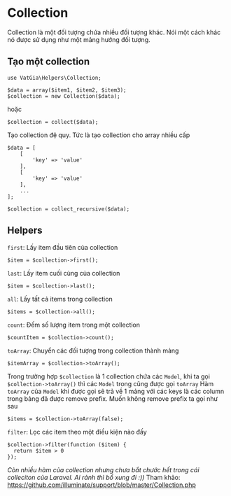 # Collection

Collection là một đối tượng chứa nhiều đối tượng khác. Nói một cách khác nó được sử dụng như một mảng hướng đối tượng.

## Tạo một collection

    use VatGia\Helpers\Collection;

    $data = array($item1, $item2, $item3);
    $collection = new Collection($data);
    
hoặc

    $collection = collect($data);
    
Tạo collection đệ quy. Tức là tạo collection cho array nhiều cấp

    $data = [
        [
            'key' => 'value'
        ],
        [
            'key' => 'value'
        ],
        ...
    ];
    
    $collection = collect_recursive($data);

## Helpers

`first`: Lấy item đầu tiên của collection

    $item = $collection->first();

`last`: Lấy item cuối cùng của collection

    $item = $collection->last();

`all`: Lấy tất cả items trong collection

    $items = $collection->all();

`count`: Đếm số lượng item trong một collection

    $countItem = $collection->count();

`toArray`: Chuyển các đối tượng trong collection thành mảng

    $itemArray = $collection->toArray();
    
Trong trường hợp `$collection` là 1 collection chứa các `Model`, khi ta gọi `$collection->toArray()` thì các `Model` trong cũng được gọi `toArray`
Hàm `toArray` của `Model` khi được gọi sẽ trả về 1 mảng với các keys là các column trong bảng đã được remove prefix. Muốn không remove prefix ta gọi như sau

    $items = $collection->toArray(false);

`filter`: Lọc các item theo một điều kiện nào đấy

    $collection->filter(function ($item) {
      return $item > 0
    });
    
    
*Còn nhiều hàm của collection nhưng chưa bắt chước hết trong cái colleciton của Laravel. Ai rảnh thì bổ xung đi :))*
Tham khảo: https://github.com/illuminate/support/blob/master/Collection.php